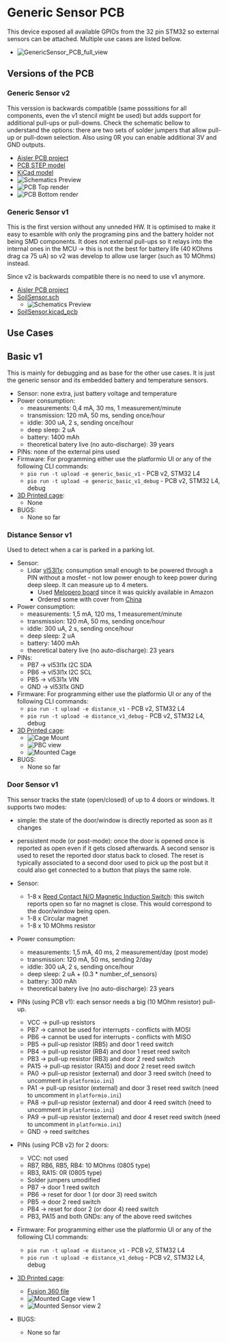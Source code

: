 # Generic Sensor PCB

This device exposed all available GPIOs from the 32 pin STM32 so external sensors can be attached. Multiple use cases are listed bellow.

- ![GenericSensor_PCB_full_view](pictures/GenericSensor_v1_1_PCB_full_view.jpg)

## Versions of the PCB

### Generic Sensor v2

This verssion is backwards compatible (same posssitions for all components, even the v1 stencil might be used) but adds support for additional pull-ups or pull-downs. Check the schematic bellow to understand the options: there are two sets of solder jumpers that allow pull-up or pull-down selection. Also using 0R you can enable additional 3V and GND outputs.

- [Aisler PCB project](https://aisler.net/p/LVXPWPMZ)
- [PCB STEP model](KiCad/GenericSensor_v2.step)
- [KiCad model](KiCad\GenericSensor_v2-backups/GenericSensor_v2.kicad_pro)
- ![Schematics Preview](pictures/GenericSensor_v2_schematics.png)
- ![PCB Top render](pictures/PCB_GenericSensor_v2_top.png)
- ![PCB Bottom render](pictures/PCB_GenericSensor_v2_bottom.png)

### Generic Sensor v1

This is the first version without any unneded HW. It is optimised to make it easy to esamble with only the programing pins and the battery holder not being SMD components. It does not external pull-ups so it relays into the internal ones in the MCU -> this is not the best for battery life (40 KOhms drag ca 75 uA) so v2 was develop to allow use larger (such as 10 MOhms) instead.

Since v2 is backwards compatible there is no need to use v1 anymore.

- [Aisler PCB project](https://aisler.net/p/YFVFQBHD)
- [SoilSensor.sch](KiCad/GenericSensor_v1.sch)
  - ![Schematics Preview](pictures/GenericSensor_v1_schematics.png)
- [SoilSensor.kicad_pcb](KiCad/GenericSensor_v1.kicad_pcb)

## Use Cases

## Basic v1

This is mainly for debugging and as base for the other use cases. It is just the generic sensor and its embedded battery and temperature sensors.
- Sensor: none extra, just battery voltage and temperature
- Power consumption:
  - measurements: 0,4 mA, 30 ms, 1 measurement/minute
  - transmission: 120 mA, 50 ms, sending once/hour
  - iddle: 300 uA, 2 s, sending once/hour
  - deep sleep: 2 uA
  - battery: 1400 mAh
  - theoretical batery live (no auto-discharge): 39 years
- PINs: none of the external pins used
- Firmware:
  For programming either use the platformio UI or any of the following CLI commands:
  - `pio run -t upload -e generic_basic_v1` - PCB v2, STM32 L4
  - `pio run -t upload -e generic_basic_v1_debug` - PCB v2, STM32 L4, debug
- [3D Printed cage](cages):
  - None
- BUGS:
  - None so far

### Distance Sensor v1

Used to detect when a car is parked in a parking lot.

- Sensor:
  - Lidar [vl53l1x](https://www.st.com/en/imaging-and-photonics-solutions/vl53l1x.html): consumption small enough to be powered through a PIN without a mosfet - not low power enough to keep power during deep sleep. It can measure up to 4 meters.
    - Used [Melopero board](https://www.melopero.com/shop/sensori/prossimita/melopero-vl53l1x-time-of-flight-long-distance-ranging-sensor-breakout/) since it was quickly available in Amazon
    - Ordered some with cover from [China](https://de.aliexpress.com/item/4000110308676.html)
- Power consumption:
  - measurements: 1,5 mA, 120 ms, 1 measurement/minute
  - transmission: 120 mA, 50 ms, sending once/hour
  - iddle: 300 uA, 2 s, sending once/hour
  - deep sleep: 2 uA
  - battery: 1400 mAh
  - theoretical batery live (no auto-discharge): 23 years
- PINs:
  - PB7 -> vl53l1x I2C SDA
  - PB6 -> vl53l1x I2C SCL
  - PB5 -> vl53l1x VIN
  - GND -> vl53l1x GND
- Firmware:
  For programming either use the platformio UI or any of the following CLI commands:
  - `pio run -t upload -e distance_v1` - PCB v2, STM32 L4
  - `pio run -t upload -e distance_v1_debug` - PCB v2, STM32 L4, debug
- [3D Printed cage](cages/distance):
  - ![Cage Mount](pictures/DistanceSensor_v1_mount.jpg)
  - ![PBC view](pictures/DistanceSensor_v1_overview.jpg)
  - ![Mounted Cage](pictures/Parking_Lot_Sensor.jpg)
- BUGS:
  - None so far
  
### Door Sensor v1

This sensor tracks the state (open/closed) of up to 4 doors or windows. It supports two modes:
- simple: the state of the door/window is directly reported as soon as it changes
- perssistent mode (or post-mode): once the door is opened once is reported as open even if it gets closed afterwards. A second sensor is used to reset the reported door status back to closed. The reset is typically associated to a second door used to pick up the post but it could also get connected to a button that plays the same role.

- Sensor:
  - 1-8 x [Reed Contact N/O Magnetic Induction Switch](https://www.amazon.de/gp/product/B07SZDGXLC): this switch reports open so far no magnet is close. This would correspond to the door/window being open.
  - 1-8 x Circular magnet
  - 1-8 x 10 MOhms resistor
- Power consumption:
  - measurements: 1,5 mA, 40 ms, 2 measurement/day (post mode)
  - transmission: 120 mA, 50 ms, sending 2/day
  - iddle: 300 uA, 2 s, sending once/hour
  - deep sleep: 2 uA + (0.3 * number_of_sensors)
  - battery: 300 mAh
  - theoretical batery live (no auto-discharge): 23 years
- PINs (using PCB v1): each sensor needs a big (10 MOhm resistor) pull-up.
  - VCC  -> pull-up resistors
  - PB7  -> cannot be used for interrupts - conflicts with MOSI
  - PB6  -> cannot be used for interrupts - conflicts with MISO
  - PB5  -> pull-up resistor (RB5) and door 1 reed switch
  - PB4  -> pull-up resistor (RB4) and door 1 reset reed switch
  - PB3  -> pull-up resistor (RB3) and door 2 reed switch
  - PA15 -> pull-up resistor (RA15) and door 2 reset reed switch
  - PA0  -> pull-up resistor (external) and door 3 reed switch (need to uncomment in `platformio.ini`)
  - PA1  -> pull-up resistor (external) and door 3 reset reed switch (need to uncomment in `platformio.ini`)
  - PA8  -> pull-up resistor (external) and door 4 reed switch (need to uncomment in `platformio.ini`)
  - PA9  -> pull-up resistor (external) and door 4 reset reed switch (need to uncomment in `platformio.ini`)
  - GND -> reed switches
- PINs (using PCB v2) for 2 doors:
  - VCC: not used
  - RB7, RB6, RB5, RB4: 10 MOhms (0805 type)
  - RB3, RA15: 0R (0805 type)
  - Solder jumpers umodified
  - PB7  -> door 1 reed switch
  - PB6  -> reset for door 1 (or door 3) reed switch
  - PB5  -> door 2 reed switch
  - PB4  -> reset for door 2 (or door 4) reed switch
  - PB3, PA15 and both GNDs: any of the above reed switches
- Firmware:
  For programming either use the platformio UI or any of the following CLI commands:
  - `pio run -t upload -e distance_v1` - PCB v2, STM32 L4
  - `pio run -t upload -e distance_v1_debug` - PCB v2, STM32 L4, debug
- [3D Printed cage](cages/door):
  - [Fusion 360 file](https://a360.co/3GygWqv)
  - ![Mounted Cage view 1](pictures/post-mode_DoorSensor_v1_mount1.jpg)
  - ![Mounted Sensor view 2](pictures/post-mode_DoorSensor_v1_mount2.jpg)
- BUGS:
  - None so far
